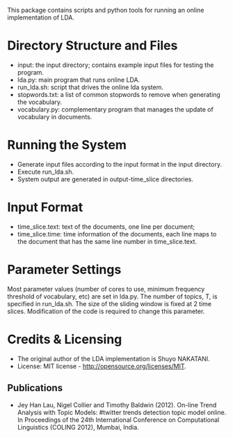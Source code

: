 This package contains scripts and python tools for running an online implementation of LDA.

Directory Structure and Files
=============================
* input: the input directory; contains example input files for testing the program.
* lda.py: main program that runs online LDA.
* run_lda.sh: script that drives the online lda system.
* stopwords.txt: a list of common stopwords to remove when generating the vocabulary.
* vocabulary.py: complementary program that manages the update of vocabulary in documents.

Running the System
==================
* Generate input files according to the input format in the input directory.
* Execute run_lda.sh.
* System output are generated in output-time_slice directories.

Input Format
============
* time_slice.text: text of the documents, one line per document;
* time_slice.time: time information of the documents, each line maps to the document that has the 
    same line number in time_slice.text.

Parameter Settings
==================
Most parameter values (number of cores to use, minimum frequency threshold of vocabulary, etc) are 
set in lda.py. The number of topics, T, is specified in run_lda.sh. The size of the sliding window is fixed at 2 
time slices. Modification of the code is required to change this parameter.

Credits & Licensing
===================
* The original author of the LDA implementation is Shuyo NAKATANI.
* License: MIT license - http://opensource.org/licenses/MIT.

Publications
------------
* Jey Han Lau, Nigel Collier and Timothy Baldwin (2012). On-line Trend
  Analysis with Topic Models: #twitter trends detection topic model online. In
  Proceedings of the 24th International Conference on Computational
  Linguistics (COLING 2012), Mumbai, India.
